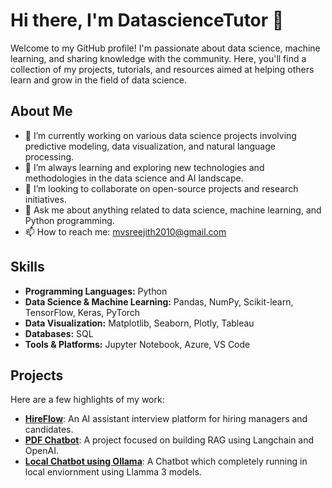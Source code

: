 # Hi there, I'm DatascienceTutor 👋

Welcome to my GitHub profile! I'm passionate about data science, machine learning, and sharing knowledge with the community. Here, you'll find a collection of my projects, tutorials, and resources aimed at helping others learn and grow in the field of data science.

## About Me

- 🔭 I’m currently working on various data science projects involving predictive modeling, data visualization, and natural language processing.
- 🌱 I’m always learning and exploring new technologies and methodologies in the data science and AI landscape.
- 👯 I’m looking to collaborate on open-source projects and research initiatives.
- 💬 Ask me about anything related to data science, machine learning, and Python programming.
- 📫 How to reach me: [mvsreejith2010@gmail.com](mailto:mvsreejith0@gmail.com)

## Skills

- **Programming Languages:** Python
- **Data Science & Machine Learning:** Pandas, NumPy, Scikit-learn, TensorFlow, Keras, PyTorch
- **Data Visualization:** Matplotlib, Seaborn, Plotly, Tableau
- **Databases:** SQL
- **Tools & Platforms:** Jupyter Notebook, Azure, VS Code

## Projects

Here are a few highlights of my work:
- [**HireFlow**](https://github.com/DatascienceTutor/hireflow): An AI assistant interview platform for hiring managers and candidates.
- [**PDF Chatbot**](https://github.com/DatascienceTutor/pdfchatbot): A project focused on building RAG using Langchain and OpenAI.
- [**Local Chatbot using Ollama**](https://github.com/DatascienceTutor/OllamaChatBot): A Chatbot which completely running in local enviornment using Llamma 3 models.
